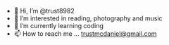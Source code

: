 - 👋 Hi, I’m @trust8982
- 👀 I’m interested in reading, photography and music
- 🌱 I’m currently learning coding
- 📫 How to reach me ... trustmcdaniel@gmail.com
